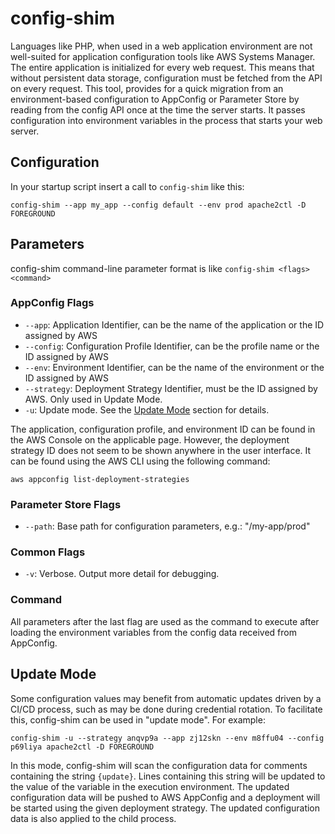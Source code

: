 # config-shim

Languages like PHP, when used in a web application environment are not well-suited for application configuration tools like AWS Systems Manager. The entire application is initialized for every web request. This means that without persistent data storage, configuration must be fetched from the API on every request. This tool, provides for a quick migration from an environment-based configuration to AppConfig or Parameter Store by reading from the config API once at the time the server starts. It passes configuration into environment variables in the process that starts your web server.

## Configuration

In your startup script insert a call to `config-shim` like this:

```shell
config-shim --app my_app --config default --env prod apache2ctl -D FOREGROUND
```

## Parameters

config-shim command-line parameter format is like `config-shim <flags> <command>`

### AppConfig Flags
- `--app`: Application Identifier, can be the name of the application or the ID assigned by AWS
- `--config`: Configuration Profile Identifier, can be the profile name or the ID assigned by AWS
- `--env`: Environment Identifier, can be the name of the environment or the ID assigned by AWS
- `--strategy`: Deployment Strategy Identifier, must be the ID assigned by AWS. Only used in Update Mode.
- `-u`: Update mode. See the [Update Mode](#update-mode) section for details.

The application, configuration profile, and environment ID can be found in the AWS Console on the applicable page. However, the deployment strategy ID does not seem to be shown anywhere in the user interface. It can be found using the AWS CLI using the following command:

```shell
aws appconfig list-deployment-strategies
```

### Parameter Store Flags
- `--path`: Base path for configuration parameters, e.g.: "/my-app/prod"

### Common Flags
- `-v`: Verbose. Output more detail for debugging.

### Command
All parameters after the last flag are used as the command to execute after loading the environment variables from the config data received from AppConfig.

## Update Mode

Some configuration values may benefit from automatic updates driven by a CI/CD process, such as may be done during credential rotation. To facilitate this, config-shim can be used in "update mode". For example:

```shell
config-shim -u --strategy anqvp9a --app zj12skn --env m8ffu04 --config p69liya apache2ctl -D FOREGROUND
```

In this mode, config-shim will scan the configuration data for comments containing the string `{update}`. Lines containing this string will be updated to the value of the variable in the execution environment. The updated configuration data will be pushed to AWS AppConfig and a deployment will be started using the given deployment strategy. The updated configuration data is also applied to the child process.
